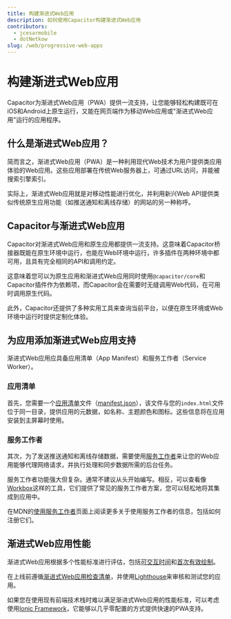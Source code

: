 ```yaml
---
title: 构建渐进式Web应用
description: 如何使用Capacitor构建渐进式Web应用
contributors:
  - jcesarmobile
  - dotNetkow
slug: /web/progressive-web-apps
---
```


# 构建渐进式Web应用

Capacitor为渐进式Web应用（PWA）提供一流支持，让您能够轻松构建既可在iOS和Android上原生运行，又能在网页端作为移动Web应用或"渐进式Web应用"运行的应用程序。

## 什么是渐进式Web应用？

简而言之，渐进式Web应用（PWA）是一种利用现代Web技术为用户提供类应用体验的Web应用。这些应用部署在传统Web服务器上，可通过URL访问，并能被搜索引擎索引。

实际上，渐进式Web应用就是对移动性能进行优化，并利用新兴Web API提供类似传统原生应用功能（如推送通知和离线存储）的网站的另一种称呼。

## Capacitor与渐进式Web应用

Capacitor对渐进式Web应用和原生应用都提供一流支持。这意味着Capacitor桥接器既能在原生环境中运行，也能在Web环境中运行，许多插件在两种环境中都可用，且具有完全相同的API和调用约定。

这意味着您可以为原生应用和渐进式Web应用同时使用`@capacitor/core`和Capacitor插件作为依赖项，而Capacitor会在需要时无缝调用Web代码，在可用时调用原生代码。

此外，Capacitor还提供了多种实用工具来查询当前平台，以便在原生环境或Web环境中运行时提供定制化体验。

## 为应用添加渐进式Web应用支持

渐进式Web应用应具备应用清单（App Manifest）和服务工作者（Service Worker）。

### 应用清单

首先，您需要一个[应用清单](https://developer.mozilla.org/en-US/docs/Web/Manifest)文件（[manifest.json](https://developer.mozilla.org/en-US/Add-ons/WebExtensions/manifest.json)），该文件与您的`index.html`文件位于同一目录，提供应用的元数据，如名称、主题颜色和图标。这些信息将在应用安装到主屏幕时使用。

### 服务工作者

其次，为了发送推送通知和离线存储数据，需要使用[服务工作者](https://developer.mozilla.org/en-US/docs/Web/API/Service_Worker_API)来让您的Web应用能够代理网络请求，并执行处理和同步数据所需的后台任务。

服务工作者功能强大但复杂。通常不建议从头开始编写。相反，可以查看像[Workbox](https://developers.google.com/web/tools/workbox/)这样的工具，它们提供了常见的服务工作者方案，您可以轻松地将其集成到应用中。

在MDN的[使用服务工作者](https://developer.mozilla.org/en-US/docs/Web/API/Service_Worker_API/Using_Service_Workers)页面上阅读更多关于使用服务工作者的信息，包括如何注册它们。

## 渐进式Web应用性能

渐进式Web应用根据多个性能标准进行评估，包括[可交互时间](https://developers.google.com/web/tools/lighthouse/audits/time-to-interactive)和[首次有效绘制](https://developers.google.com/web/tools/lighthouse/audits/first-meaningful-paint)。

在上线前遵循[渐进式Web应用检查清单](https://developers.google.com/web/progressive-web-apps/checklist)，并使用[Lighthouse](https://developers.google.com/web/tools/lighthouse/)来审核和测试您的应用。

如果您在使用现有前端技术栈时难以满足渐进式Web应用的性能标准，可以考虑使用[Ionic Framework](http://ionicframework.com/)，它能够以几乎零配置的方式提供快速的PWA支持。